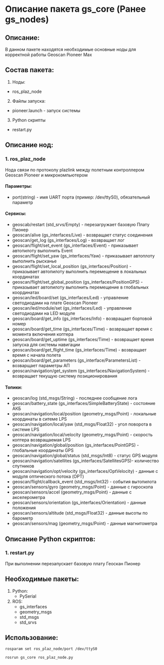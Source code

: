 # Описание пакета gs_core (Ранее gs_nodes)

## Описание:
В данном пакете находятся необходимые основные ноды для корректной работы Geoscan Pioneer Max

## Состав пакета:
1. Ноды:
* ros_plaz_node
2. Файлы запуска:
* pioneer.launch - запуск системы
3. Python скрипты
* restart.py

## Описание нод:
### 1. ros_plaz_node
Нода связи по протоколу plazlink между полетным контроллером Geoscan Pioneer и микрокомпьютером

#### Параметры:
* port(string) - имя UART порта (пример: /dev/ttyS0), обязательный параметр 

#### Сервисы:
* geoscab/restart (std_srvs/Empty) - перезагружает базовую Плату Пионер
* geoscan/alive (gs_interfaces/Live) - возвращает статус соединения
* geoscan/get_log (gs_interfaces/Log) - возвращает лог
* geoscan/flight/set_event (gs_interfaces/Event) - приказывает автопилоту выполнить Event
* geoscan/flight/set_yaw (gs_interfaces/Yaw) - приказывает автоплоту выполнить рысканье
* geoscan/flight/set_local_position (gs_interfaces/Position) - приказывает автопилоту выполнить перемещение в локальных координатах
* geoscan/flight/set_global_position (gs_interfaces/PositionGPS) - приказывает автопилоту выполнить перемещение в глобальных координатах
* geoscan/led/board/set (gs_interfaces/Led) - управление светодиодами на плате Geoscan Pioneer
* geoscan/led/module/set (gs_interfaces/Led) - управление светодиодами на LED модуле
* geoscan/board/get_info (gs_interfaces/Info) - возвращает бортовой номер
* geoscan/board/get_time (gs_interfaces/Time) - возвращает время с момента включения коптера
* geoscan/board/get_uptime (gs_interfaces/Time) - возвращает время запуска для системы навигации
* geoscan/board/get_flight_time (gs_interfaces/Time) - возвращает время с начала полета
* geoscan/board/get_parameters (gs_interface/ParametersList) - возварщает параметры АП
* geoscan/navigation/get_system (gs_interfaces/NavigationSystem) - возвращает текущую систему позиционирования

#### Топики:
* geoscan/log (std_msgs/String) - последнее сообщение лога
* geoscan/battery_state (gs_interfaces/SimpleBatteryState) - состояние АКБ
* geoscan/navigation/local/position (geometry_msgs/Point) - локальные координаты в ситеме LPS
* geoscan/navigation/local/yaw (std_msgs/Float32) - угол поворота в системе LPS
* geoscan/navigation/local/velocity (geometry_msgs/Point) - скорость коптера возвращаемая LPS
* geoscan/navigation/global/position (gs_interfaces/PointGPS) - глобальные координаты GPS
* geoscan/navigation/global/status (std_msgs/Int8) - статус GPS модуля
* geoscan/navigation/satellites (gs_interfaces/SatellitesGPS)- количество спутников
* geoscan/navigation/opt/velocity (gs_interfaces/OptVelocity) - данные с модуля оптического потока (OPT)
* geoscan/flight/callback_event (std_msgs/Int32) - события вытопилота
* geoscan/sensors/gyro (geometry_msgs/Point) - данные c гироскопа
* geoscan/sensors/accel (geometry_msgs/Point) - данные c акселерометра
* geoscan/sensors/orientation (gs_interfaces/Orientation) - данные положения
* geoscan/sensors/altitude (std_msgs/Float32) - данные высоты по барометр
* geoscan/sensors/mag (geometry_msgs/Point) - данные магнитометра

## Описание Python скриптов:
### 1. restart.py
При выполнении перезапускает базовую плату Геоскан Пионер

## Необходимые пакеты:
1. Python:
    * PySerial
2. ROS:
    * gs_interfaces
    * geometry_msgs
    * std_msgs
    * std_srvs

## Использование:
 ```rosparam set ros_plaz_node/port /dev/ttyS0```
 
 ```rosrun gs_core ros_plaz_node.py ```
